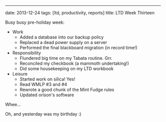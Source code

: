 ---
date: 2013-12-24
tags: [ltd, productivity, reports]
title: LTD Week Thirteen

Busy busy pre-holiday week:

  - Work
    - Added a database into our backup policy
    - Replaced a dead power supply on a server
    - Performed the final blackboard migration (in record time!)
  - Responsibility
    - Flundered big time on my Tabata routine.  Grr.
    - Reconciled my checkbook (a mammoth undertaking!)
    - Did some housekeeping on my LTD workbook
  - Leisure
    - Started work on silica!  Yes!
    - Read WMLP #3 and #4
    - Rewrote a good chunk of the Mint Fudge rules
    - Updated orison's software

Whee...

Oh, and yesterday was my birthday :)